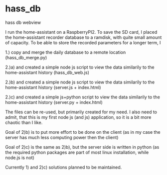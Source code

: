# hass_db
hass db webview

I run the home-assistant on a RaspberryPI2. To save the SD card, I placed the home-assistant recorder database to a ramdisk, with quite small amount of capacity. To be able to store the recorded parameters for a longer term, I

1.) copy and merge the daily database to a remote location (hass_db_merge.py)

2.)a) and created a simple node js script to view the data similarily to the home-assistant history (hass_db_web.js)

2.)b) and created a simple node js script to view the data similarily to the home-assistant history (server.js + index.html)

2.)c) and created a simple js+python script to view the data similarily to the home-assistant history (server.py + index.html)

The files can be re-used, but primarily created for my need.
I also need to admit, that this is my first node js (and js) application, so it is a bit more chaotic than I like.

Goal of 2)b) is to put more effort to be done on the client (as in my case the server has much less computing power then the client)

Goal of 2)c) is the same as 2)b), but the server side is written in python (as the required python packages are part of most linux installation, while node.js is not)

Currently 1) and 2)c) solutions planned to be maintained.
